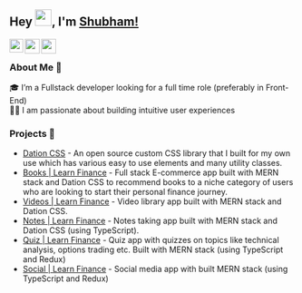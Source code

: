 ## Hey <img src="https://github.com/TheDudeThatCode/TheDudeThatCode/blob/master/Assets/Hi.gif" width="29px">, I'm [Shubham!](https://shubham-singh.github.io) 

<a href="https://www.linkedin.com/in/shubham-singh/">
  <img align="left" width="24px" src="https://cdn.jsdelivr.net/npm/simple-icons@v3/icons/linkedin.svg"  />
</a>
<a href="https://twitter.com/i_shubhamsingh">
  <img align="left" width="26px" src="https://cdn.jsdelivr.net/npm/simple-icons@v3/icons/twitter.svg" />
</a>
<a href="mailto:shubhamsng7@gmail.com">
  <img align="left" width="26px" src="https://cdn.jsdelivr.net/npm/simple-icons@v3/icons/gmail.svg" />
</a>

<br />

### About Me 🚀
🎓 I’m a Fullstack developer looking for a full time role (preferably in Front-End) </br>
👨‍💻  I am passionate about building intuitive user experiences </br>


### Projects 🙌
* [Dation CSS](https://dation.netlify.app) - An open source custom CSS library that I built for my own use which has various easy to use elements and many utility classes.
* [Books | Learn Finance](https://books.learnfinance.fun) - Full stack E-commerce app built with MERN stack and Dation CSS to recommend books to a niche category of users who are looking to start their personal finance journey.
* [Videos | Learn Finance](https://videos.learnfinance.fun) - Video library app built with MERN stack and Dation CSS.
* [Notes | Learn Finance](https://notes.learnfinance.fun) - Notes taking app built with MERN stack and Dation CSS (using TypeScript).
* [Quiz | Learn Finance](https://quiz.learnfinance.fun) - Quiz app with quizzes on topics like technical analysis, options trading etc. Built with MERN stack (using TypeScript and Redux)
* [Social | Learn Finance](https://social.learnfinance.fun) - Social media app with built MERN stack (using TypeScript and Redux)
